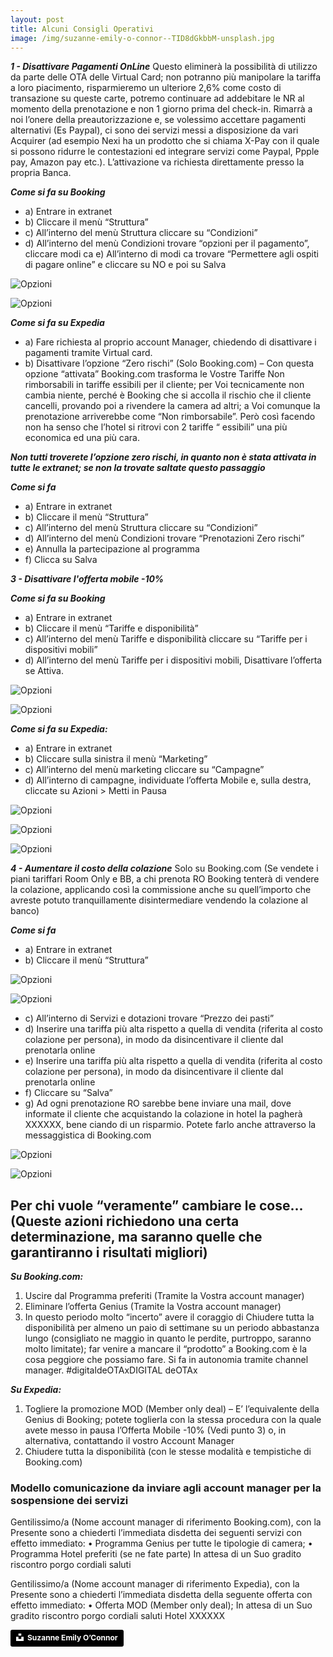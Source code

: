 ```yaml
---
layout: post
title: Alcuni Consigli Operativi
image: /img/suzanne-emily-o-connor--TID8dGkbbM-unsplash.jpg
---
```


***1 - Disattivare Pagamenti OnLine*** Questo eliminerà la possibilità di utilizzo da parte delle OTA delle
Virtual Card; non potranno più manipolare la tariffa a loro piacimento, risparmieremo un ulteriore 2,6%
come costo di transazione su queste carte, potremo continuare ad addebitare le NR al momento della
prenotazione e non 1 giorno prima del check-in. Rimarrà a noi l’onere della preautorizzazione e, se
volessimo accettare pagamenti alternativi (Es Paypal), ci sono dei servizi messi a disposizione da vari
Acquirer (ad esempio Nexi ha un prodotto che si chiama X-Pay con il quale si possono ridurre le
contestazioni ed integrare servizi come Paypal, Ppple pay, Amazon pay etc.). L’attivazione va richiesta
direttamente presso la propria Banca.

***Come si fa su Booking*** 
- a) Entrare in extranet
- b) Cliccare il menù “Struttura”
- c) All’interno del menù Struttura cliccare su “Condizioni”
- d) All’interno del menù Condizioni trovare “opzioni per il pagamento”, cliccare modi ca e) All’interno di
modi ca trovare “Permettere agli ospiti di pagare online” e cliccare su NO e poi su Salva

![Opzioni](/img/opzioni.png)

![Opzioni](/img/ospiti.png)

***Come si fa su Expedia*** 
- a) Fare richiesta al proprio account Manager, chiedendo di disattivare i pagamenti tramite Virtual card.
- b) Disattivare l’opzione “Zero rischi” (Solo Booking.com) – Con questa opzione “attivata” Booking.com
trasforma le Vostre Tariffe Non rimborsabili in tariffe essibili per il cliente; per Voi tecnicamente non
cambia niente, perché è Booking che si accolla il rischio che il cliente cancelli, provando poi a rivendere la
camera ad altri; a Voi comunque la prenotazione arriverebbe come “Non rimborsabile”. Però così facendo
non ha senso che l’hotel si ritrovi con 2 tariffe “ essibili” una più economica ed una più cara.

***Non tutti troverete l’opzione zero rischi, in quanto non è stata attivata in tutte le extranet; se
non la trovate saltate questo passaggio***

***Come si fa*** 
- a) Entrare in extranet
- b) Cliccare il menù “Struttura”
- c) All’interno del menù Struttura cliccare su “Condizioni”
- d) All’interno del menù Condizioni trovare “Prenotazioni Zero rischi”
- e) Annulla la partecipazione al programma
- f) Clicca su Salva

***3 - Disattivare l'offerta mobile -10%*** 

***Come si fa su Booking*** 
- a) Entrare in extranet
- b) Cliccare il menù “Tariffe e disponibilità”
- c) All’interno del menù Tariffe e disponibilità cliccare su “Tariffe per i dispositivi mobili”
- d) All’interno del menù Tariffe per i dispositivi mobili, Disattivare l’offerta se Attiva.

![Opzioni](/img/prenotazioni.png)

![Opzioni](/img/dashboard.png)

***Come si fa su Expedia:***
- a) Entrare in extranet
- b) Cliccare sulla sinistra il menù “Marketing”
- c) All’interno del menù marketing cliccare su “Campagne”
- d) All’interno di campagne, individuate l’offerta Mobile e, sulla destra, cliccate su Azioni > Metti in Pausa

![Opzioni](/img/dash2.png)

![Opzioni](/img/dash3.png)

![Opzioni](/img/dash4.png)

***4 - Aumentare il costo della colazione*** Solo su Booking.com (Se vendete i piani tariffari Room Only e BB,
a chi prenota RO Booking tenterà di vendere la colazione, applicando così la commissione anche su
quell’importo che avreste potuto tranquillamente disintermediare vendendo la colazione al banco)

***Come si fa*** 
- a) Entrare in extranet
- b) Cliccare il menù “Struttura”

![Opzioni](/img/dash5.png)

![Opzioni](/img/dash6.png)

- c) All’interno di Servizi e dotazioni trovare “Prezzo dei pasti”
- d) Inserire una tariffa più alta rispetto a quella di vendita (riferita al costo colazione per persona), in
modo da disincentivare il cliente dal prenotarla online
- e) Inserire una tariffa più alta rispetto a quella di vendita (riferita al costo colazione per persona), in
modo da disincentivare il cliente dal prenotarla online
- f) Cliccare su “Salva”
- g) Ad ogni prenotazione RO sarebbe bene inviare una mail, dove informate il cliente che acquistando la
colazione in hotel la pagherà XXXXXX, bene ciando di un risparmio. Potete farlo anche attraverso la
messaggistica di Booking.com

![Opzioni](/img/dash7.png)

![Opzioni](/img/dash8.png)

## Per chi vuole “veramente” cambiare le cose... (Queste azioni richiedono una certa determinazione, ma saranno quelle che garantiranno i risultati migliori)

***Su Booking.com:***
1. Uscire dal Programma preferiti (Tramite la Vostra account manager)
2. Eliminare l’offerta Genius (Tramite la Vostra account manager)
3. In questo periodo molto “incerto” avere il coraggio di Chiudere tutta la disponibilità per almeno un
paio di settimane su un periodo abbastanza lungo (consigliato ne maggio in quanto le perdite,
purtroppo, saranno molto limitate); far venire a mancare il “prodotto” a Booking.com è la cosa peggiore
che possiamo fare. Si fa in autonomia tramite channel manager.
#digitaldeOTAxDIGITAL deOTAx

***Su Expedia:***
1. Togliere la promozione MOD (Member only deal) – E’ l’equivalente della Genius di Booking; potete
toglierla con la stessa procedura con la quale avete messo in pausa l’Offerta Mobile -10% (Vedi punto 3)
o, in alternativa, contattando il vostro Account Manager
2. Chiudere tutta la disponibilità (con le stesse modalità e tempistiche di Booking.com)



### Modello comunicazione da inviare agli account manager per la sospensione dei servizi ###

Gentilissimo/a (Nome account manager di riferimento Booking.com),
con la Presente sono a chiederti l’immediata disdetta dei seguenti servizi con effetto immediato:
• Programma Genius per tutte le tipologie di camera;
• Programma Hotel preferiti (se ne fate parte)
In attesa di un Suo gradito riscontro porgo cordiali saluti

Gentilissimo/a (Nome account manager di riferimento Expedia),
con la Presente sono a chiederti l’immediata disdetta della seguente offerta con effetto immediato:
• Offerta MOD (Member only deal);
In attesa di un Suo gradito riscontro porgo cordiali saluti
Hotel XXXXXX




<a style="background-color:black;color:white;text-decoration:none;padding:4px 6px;font-family:-apple-system, BlinkMacSystemFont, &quot;San Francisco&quot;, &quot;Helvetica Neue&quot;, Helvetica, Ubuntu, Roboto, Noto, &quot;Segoe UI&quot;, Arial, sans-serif;font-size:12px;font-weight:bold;line-height:1.2;display:inline-block;border-radius:3px" href="https://unsplash.com/@suzanneemily?utm_medium=referral&amp;utm_campaign=photographer-credit&amp;utm_content=creditBadge" target="_blank" rel="noopener noreferrer" title="Download free do whatever you want high-resolution photos from Suzanne Emily O’Connor"><span style="display:inline-block;padding:2px 3px"><svg xmlns="http://www.w3.org/2000/svg" style="height:12px;width:auto;position:relative;vertical-align:middle;top:-2px;fill:white" viewBox="0 0 32 32"><title>unsplash-logo</title><path d="M10 9V0h12v9H10zm12 5h10v18H0V14h10v9h12v-9z"></path></svg></span><span style="display:inline-block;padding:2px 3px">Suzanne Emily O’Connor</span></a>